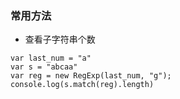 ### 常用方法


* 查看子字符串个数

```
var last_num = "a"
var s = "abcaa"
var reg = new RegExp(last_num, "g");
console.log(s.match(reg).length)
```

